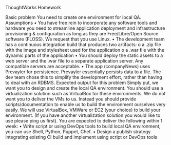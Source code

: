 ThoughtWorks Homework

Basic problem
You need to create one environment for local QA.
Assumptions
• You have free rein to incorporate any software tools and hardware you need to
streamline application deployment and infrastructure provisioning &
configuration as long as they are Free/Libre/Open Source software (FLOSS). We
request that you use Linux.
• The development team has a continuous integration build that produces two
artifacts:
o a .zip file with the image and stylesheet used for the application
o a .war file with the dynamic parts of the application
• You should deploy the static assets to a web server and the .war file to a separate
application server. Any compatible servers are acceptable.
• The app (companyNews) uses Prevayler for persistence. Prevayler essentially
persists data to a file. The dev team chose this to simplify the development effort,
rather than having to deal with an RDBMS.
Expected output for this problem
Simply put, we want you to design and create the local QA environment. You should use
a virtualization solution such as VirtualBox for these environments. We do not want you
to deliver the VMs to us. Instead you should provide scripts/documentation to enable us
to build the environment ourselves very easily. We will use VirtualBox, VMWare or
EC2 (your choice) to build your environment. (If you have another virtualization solution
you would like to use please ping us first).
You are expected to deliver the following within 1 week:
• Write script or using DevOps tools to build local QA environment, you can use
Shell, Python, Puppet, Chef.
• Design a publish strategy integrating existing CI build and implement using script
or DevOps tools
